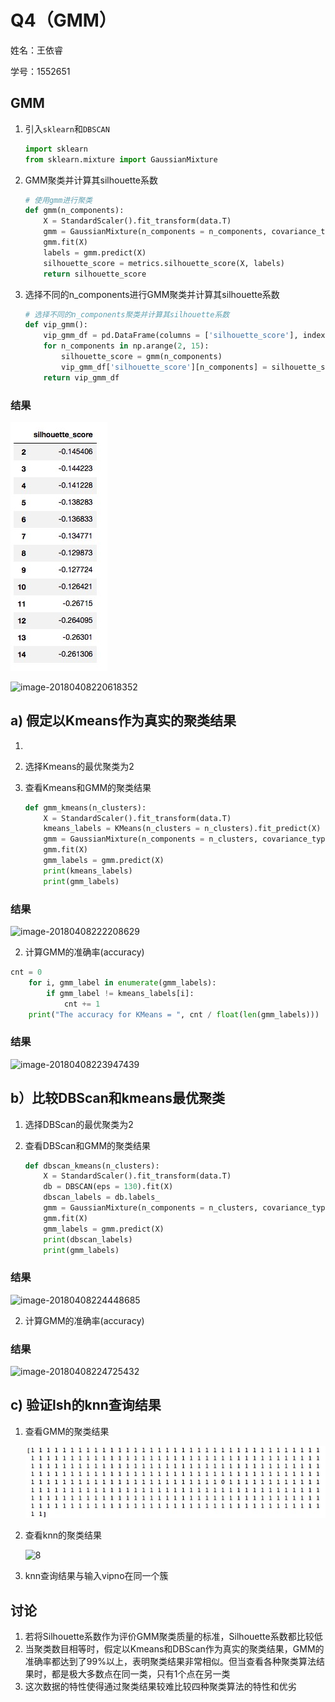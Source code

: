 

# Q4（GMM）

姓名：王依睿

学号：1552651

##   GMM

1. 引入``sklearn``和``DBSCAN``

   ```python
   import sklearn
   from sklearn.mixture import GaussianMixture
   ```

2. GMM聚类并计算其silhouette系数

   ```python
   # 使用gmm进行聚类
   def gmm(n_components):
       X = StandardScaler().fit_transform(data.T)
       gmm = GaussianMixture(n_components = n_components, covariance_type = 'full', max_iter=20, random_state=0)
       gmm.fit(X)
       labels = gmm.predict(X)
       silhouette_score = metrics.silhouette_score(X, labels)
       return silhouette_score
   ```

3. 选择不同的n_components进行GMM聚类并计算其silhouette系数

   ```Python
   # 选择不同的n_components聚类并计算其silhouette系数
   def vip_gmm():
       vip_gmm_df = pd.DataFrame(columns = ['silhouette_score'], index = np.arange(2, 15))
       for n_components in np.arange(2, 15):
           silhouette_score = gmm(n_components)
           vip_gmm_df['silhouette_score'][n_components] = silhouette_score
       return vip_gmm_df
   ```

### 结果

![1](1.png)

![image-20180408220618352](/var/folders/k0/973jdnld69s9y260lpyk5xww0000gn/T/abnerworks.Typora/image-20180408220618352.png)

## a) 假定以Kmeans作为真实的聚类结果

1. ​

1. 选择Kmeans的最优聚类为2

2. 查看Kmeans和GMM的聚类结果

   ```python
   def gmm_kmeans(n_clusters):
       X = StandardScaler().fit_transform(data.T)
       kmeans_labels = KMeans(n_clusters = n_clusters).fit_predict(X)
       gmm = GaussianMixture(n_components = n_clusters, covariance_type = 'full', max_iter=20, random_state=0)
       gmm.fit(X)
       gmm_labels = gmm.predict(X)  
       print(kmeans_labels)
       print(gmm_labels)
   ```

### 结果

![image-20180408222208629](/var/folders/k0/973jdnld69s9y260lpyk5xww0000gn/T/abnerworks.Typora/image-20180408222208629.png)

2. 计算GMM的准确率(accuracy)

```Python
cnt = 0
    for i, gmm_label in enumerate(gmm_labels):
        if gmm_label != kmeans_labels[i]:
            cnt += 1
    print("The accuracy for KMeans = ", cnt / float(len(gmm_labels)))
```

### 结果

![image-20180408223947439](/var/folders/k0/973jdnld69s9y260lpyk5xww0000gn/T/abnerworks.Typora/image-20180408223947439.png)

## b）比较DBScan和kmeans最优聚类

1. 选择DBScan的最优聚类为2

2. 查看DBScan和GMM的聚类结果

   ```python
   def dbscan_kmeans(n_clusters):
       X = StandardScaler().fit_transform(data.T)
       db = DBSCAN(eps = 130).fit(X)
       dbscan_labels = db.labels_
       gmm = GaussianMixture(n_components = n_clusters, covariance_type = 'full', max_iter=20, random_state=0)
       gmm.fit(X)
       gmm_labels = gmm.predict(X)  
       print(dbscan_labels)
       print(gmm_labels)
   ```

### 结果

![image-20180408224448685](/var/folders/k0/973jdnld69s9y260lpyk5xww0000gn/T/abnerworks.Typora/image-20180408224448685.png)

2. 计算GMM的准确率(accuracy)

### 结果

![image-20180408224725432](/var/folders/k0/973jdnld69s9y260lpyk5xww0000gn/T/abnerworks.Typora/image-20180408224725432.png)

## c) 验证lsh的knn查询结果

1. 查看GMM的聚类结果

   ![2](2.png)

2. 查看knn的聚类结果

   ![8](/Users/yigritte/Developer/Data-Mining-Homework/hw1/1552651hw1/q4/报告/8.png)

3. knn查询结果与输入vipno在同一个簇

## 讨论

1. 若将Silhouette系数作为评价GMM聚类质量的标准，Silhouette系数都比较低
2. 当聚类数目相等时，假定以Kmeans和DBScan作为真实的聚类结果，GMM的准确率都达到了99%以上，表明聚类结果非常相似。但当查看各种聚类算法结果时，都是极大多数点在同一类，只有1个点在另一类
3. 这次数据的特性使得通过聚类结果较难比较四种聚类算法的特性和优劣
